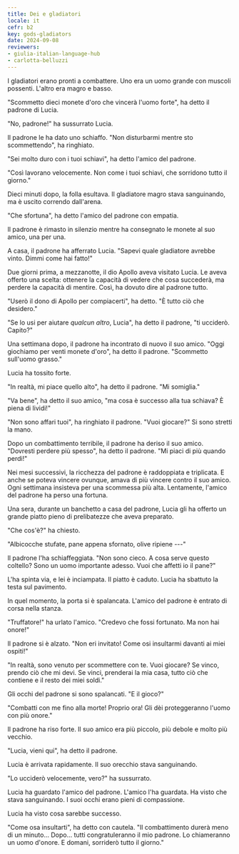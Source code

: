 ```yaml
---
title: Dei e gladiatori
locale: it
cefr: b2
key: gods-gladiators
date: 2024-09-08
reviewers:
- giulia-italian-language-hub
- carlotta-belluzzi
---
```


I gladiatori erano pronti a combattere. Uno era un uomo grande con muscoli possenti. L'altro era magro e basso.

"Scommetto dieci monete d'oro che vincerà l'uomo forte", ha detto il padrone di Lucia.

"No, padrone!" ha sussurrato Lucia.

Il padrone le ha dato uno schiaffo. "Non disturbarmi mentre sto scommettendo", ha ringhiato.

"Sei molto duro con i tuoi schiavi", ha detto l'amico del padrone.

"Così lavorano velocemente. Non come i tuoi schiavi, che sorridono tutto il giorno."

Dieci minuti dopo, la folla esultava. Il gladiatore magro stava sanguinando, ma è uscito correndo dall'arena.

"Che sfortuna", ha detto l'amico del padrone con empatia.

Il padrone è rimasto in silenzio mentre ha consegnato le monete al suo amico, una per una.

A casa, il padrone ha afferrato Lucia. "Sapevi quale gladiatore avrebbe vinto. Dimmi come hai fatto!"

Due giorni prima, a mezzanotte, il dio Apollo aveva visitato Lucia. Le aveva offerto una scelta: ottenere la capacità di vedere che cosa succederà, ma perdere la capacità di mentire. Così, ha dovuto dire al padrone tutto.

"Userò il dono di Apollo per compiacerti", ha detto. "È tutto ciò che desidero."

"Se lo usi per aiutare *qualcun altro*, Lucia", ha detto il padrone, "ti ucciderò. Capito?"

Una settimana dopo, il padrone ha incontrato di nuovo il suo amico. "Oggi giochiamo per venti monete d'oro", ha detto il padrone. "Scommetto sull'uomo grasso."

Lucia ha tossito forte.

"In realtà, mi piace quello alto", ha detto il padrone. "Mi somiglia."

"Va bene", ha detto il suo amico, "ma cosa è successo alla tua schiava? È piena di lividi!"

"Non sono affari tuoi", ha ringhiato il padrone. "Vuoi giocare?" Si sono stretti la mano.

Dopo un combattimento terribile, il padrone ha deriso il suo amico. "Dovresti perdere più spesso", ha detto il padrone. "Mi piaci di più quando perdi!"

Nei mesi successivi, la ricchezza del padrone è raddoppiata e triplicata. E anche se poteva vincere ovunque, amava di più vincere contro il suo amico. Ogni settimana insisteva per una scommessa più alta. Lentamente, l'amico del padrone ha perso una fortuna.

Una sera, durante un banchetto a casa del padrone, Lucia gli ha offerto un grande piatto pieno di prelibatezze che aveva preparato.

"Che cos'è?" ha chiesto.

"Albicocche stufate, pane appena sfornato, olive ripiene ---"

Il padrone l'ha schiaffeggiata. "Non sono cieco. A cosa serve questo coltello? Sono un uomo importante adesso. Vuoi che affetti io il pane?"

L'ha spinta via, e lei è inciampata. Il piatto è caduto. Lucia ha sbattuto la testa sul pavimento.

In quel momento, la porta si è spalancata. L'amico del padrone è entrato di corsa nella stanza.

"Truffatore!" ha urlato l'amico. "Credevo che fossi fortunato. Ma non hai onore!"

Il padrone si è alzato. "Non eri invitato! Come osi insultarmi davanti ai miei ospiti!"

"In realtà, sono venuto per scommettere con te. Vuoi giocare? Se vinco, prendo ciò che mi devi. Se vinci, prenderai la mia casa, tutto ciò che contiene e il resto dei miei soldi."

Gli occhi del padrone si sono spalancati. "E il gioco?"

"Combatti con me fino alla morte! Proprio ora! Gli dèi proteggeranno l'uomo con più onore."

Il padrone ha riso forte. Il suo amico era più piccolo, più debole e molto più vecchio.

"Lucia, vieni qui", ha detto il padrone.

Lucia è arrivata rapidamente. Il suo orecchio stava sanguinando.

"Lo ucciderò velocemente, vero?" ha sussurrato.

Lucia ha guardato l'amico del padrone. L'amico l'ha guardata. Ha visto che stava sanguinando. I suoi occhi erano pieni di compassione.

Lucia ha visto cosa sarebbe successo.

"Come osa insultarti", ha detto con cautela. "Il combattimento durerà meno di un minuto... Dopo... tutti congratuleranno il mio padrone. Lo chiameranno un uomo d'onore. E domani, sorriderò tutto il giorno."